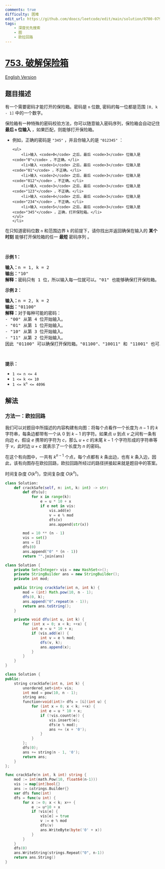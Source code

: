```yaml
---
comments: true
difficulty: 困难
edit_url: https://github.com/doocs/leetcode/edit/main/solution/0700-0799/0753.Cracking%20the%20Safe/README.md
tags:
    - 深度优先搜索
    - 图
    - 欧拉回路
---
```


<!-- problem:start -->

# [753. 破解保险箱](https://leetcode.cn/problems/cracking-the-safe)

[English Version](/solution/0700-0799/0753.Cracking%20the%20Safe/README_EN.md)

## 题目描述

<!-- description:start -->

<p>有一个需要密码才能打开的保险箱。密码是&nbsp;<code>n</code> 位数, 密码的每一位都是范围&nbsp;<code>[0, k - 1]</code>&nbsp;中的一个数字。</p>

<p>保险箱有一种特殊的密码校验方法，你可以随意输入密码序列，保险箱会自动记住 <strong>最后&nbsp;<code>n</code>&nbsp;位输入</strong> ，如果匹配，则能够打开保险箱。</p>

<ul>
	<li>例如，正确的密码是 <code>"345"</code> ，并且你输入的是 <code>"012345"</code> ：

    <ul>
    	<li>输入 <code>0</code> 之后，最后 <code>3</code> 位输入是 <code>"0"</code> ，不正确。</li>
    	<li>输入 <code>1</code> 之后，最后 <code>3</code> 位输入是 <code>"01"</code> ，不正确。</li>
    	<li>输入 <code>2</code> 之后，最后 <code>3</code> 位输入是 <code>"012"</code> ，不正确。</li>
    	<li>输入 <code>3</code> 之后，最后 <code>3</code> 位输入是 <code>"123"</code> ，不正确。</li>
    	<li>输入 <code>4</code> 之后，最后 <code>3</code> 位输入是 <code>"234"</code> ，不正确。</li>
    	<li>输入 <code>5</code> 之后，最后 <code>3</code> 位输入是 <code>"345"</code> ，正确，打开保险箱。</li>
    </ul>
    </li>

</ul>

<p>在只知道密码位数 <code>n</code> 和范围边界 <code>k</code> 的前提下，请你找出并返回确保在输入的 <strong>某个时刻</strong> 能够打开保险箱的任一 <strong>最短</strong> 密码序列 。</p>

<p>&nbsp;</p>

<p><strong>示例 1：</strong></p>

<pre>
<strong>输入：</strong>n = 1, k = 2
<strong>输出：</strong>"10"
<strong>解释：</strong>密码只有 1 位，所以输入每一位就可以。"01" 也能够确保打开保险箱。
</pre>

<p><strong>示例 2：</strong></p>

<pre>
<strong>输入：</strong>n = 2, k = 2
<strong>输出：</strong>"01100"
<strong>解释：</strong>对于每种可能的密码：
- "00" 从第 4 位开始输入。
- "01" 从第 1 位开始输入。
- "10" 从第 3 位开始输入。
- "11" 从第 2 位开始输入。
因此 "01100" 可以确保打开保险箱。"01100"、"10011" 和 "11001" 也可以确保打开保险箱。
</pre>

<p>&nbsp;</p>

<p><strong>提示：</strong></p>

<ul>
	<li><code>1 &lt;= n &lt;= 4</code></li>
	<li><code>1 &lt;= k &lt;= 10</code></li>
	<li><code>1 &lt;= k<sup>n</sup> &lt;= 4096</code></li>
</ul>

<!-- description:end -->

## 解法

<!-- solution:start -->

### 方法一：欧拉回路

我们可以对题目中所描述的内容构建有向图：将每个点看作一个长度为 $n-1$ 的 $k$ 字符串，每条边都带有一个从 $0$ 到 $k-1$ 的字符。如果点 $u$ 到点 $v$ 之间有一条有向边 $e$，假设 $e$ 携带的字符为 $c$，那么 $u+c$ 的末尾 $k-1$ 个字符形成的字符串等于 $v$，此时边 $u+c$ 就表示了一个长度为 $n$ 的密码。

在这个有向图中，一共有 $k^{n-1}$ 个点，每个点都有 $k$ 条出边，也有 $k$ 条入边，因此，该有向图存在欧拉回路，欧拉回路所经过的路径拼接起来就是题目中的答案。

时间复杂度 $O(k^n)$，空间复杂度 $O(k^n)$。

<!-- tabs:start -->

```python
class Solution:
    def crackSafe(self, n: int, k: int) -> str:
        def dfs(u):
            for x in range(k):
                e = u * 10 + x
                if e not in vis:
                    vis.add(e)
                    v = e % mod
                    dfs(v)
                    ans.append(str(x))

        mod = 10 ** (n - 1)
        vis = set()
        ans = []
        dfs(0)
        ans.append("0" * (n - 1))
        return "".join(ans)
```

```java
class Solution {
    private Set<Integer> vis = new HashSet<>();
    private StringBuilder ans = new StringBuilder();
    private int mod;

    public String crackSafe(int n, int k) {
        mod = (int) Math.pow(10, n - 1);
        dfs(0, k);
        ans.append("0".repeat(n - 1));
        return ans.toString();
    }

    private void dfs(int u, int k) {
        for (int x = 0; x < k; ++x) {
            int e = u * 10 + x;
            if (vis.add(e)) {
                int v = e % mod;
                dfs(v, k);
                ans.append(x);
            }
        }
    }
}
```

```cpp
class Solution {
public:
    string crackSafe(int n, int k) {
        unordered_set<int> vis;
        int mod = pow(10, n - 1);
        string ans;
        function<void(int)> dfs = [&](int u) {
            for (int x = 0; x < k; ++x) {
                int e = u * 10 + x;
                if (!vis.count(e)) {
                    vis.insert(e);
                    dfs(e % mod);
                    ans += (x + '0');
                }
            }
        };
        dfs(0);
        ans += string(n - 1, '0');
        return ans;
    }
};
```

```go
func crackSafe(n int, k int) string {
	mod := int(math.Pow(10, float64(n-1)))
	vis := map[int]bool{}
	ans := &strings.Builder{}
	var dfs func(int)
	dfs = func(u int) {
		for x := 0; x < k; x++ {
			e := u*10 + x
			if !vis[e] {
				vis[e] = true
				v := e % mod
				dfs(v)
				ans.WriteByte(byte('0' + x))
			}
		}
	}
	dfs(0)
	ans.WriteString(strings.Repeat("0", n-1))
	return ans.String()
}
```

<!-- tabs:end -->

<!-- solution:end -->

<!-- problem:end -->
